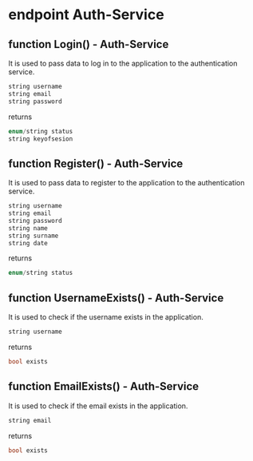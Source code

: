# endpoint Auth-Service

## function Login() - Auth-Service
It is used to pass data to log in to the application to the authentication service.
```rust
string username
string email
string password
```
returns
```rust
enum/string status
string keyofsesion
```

## function Register() - Auth-Service
It is used to pass data to register to the application to the authentication service.
```rust
string username
string email
string password
string name
string surname
string date
```
returns
```rust
enum/string status
```

## function UsernameExists() - Auth-Service
It is used to check if the username exists in the application.
```rust
string username
```
returns
```rust
bool exists
```

## function EmailExists() - Auth-Service
It is used to check if the email exists in the application.
```rust
string email
```
returns
```rust
bool exists
```